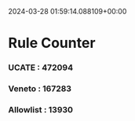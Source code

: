 2024-03-28 01:59:14.088109+00:00
# Rule Counter 
 ### UCATE : 472094

 ### Veneto : 167283

 ### Allowlist : 13930